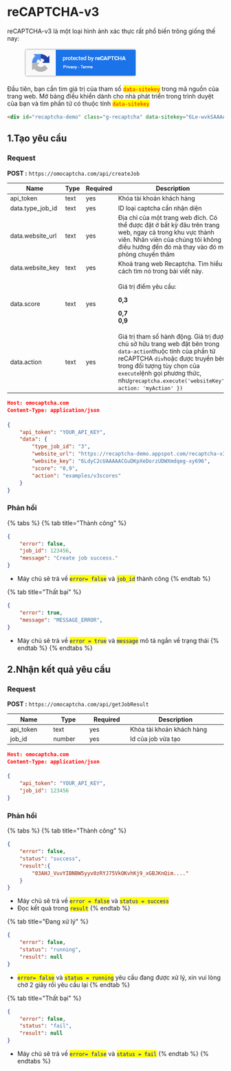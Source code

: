 # reCAPTCHA-v3

reCAPTCHA-v3 là một loại hình ảnh xác thực rất phổ biến trông giống thế nay:

<figure><img src="../.gitbook/assets/image (9) (1).png" alt=""><figcaption></figcaption></figure>

Đầu tiên, bạn cần tìm giá trị của tham số <mark style="color:red;">`data-sitekey`</mark> trong mã nguồn của trang web. Mở bảng điều khiển dành cho nhà phát triển trong trình duyệt của bạn và tìm phần tử có thuộc tính <mark style="color:red;">`data-sitekey`</mark>

```html
<div id="recaptcha-demo" class="g-recaptcha" data-sitekey="6Le-wvkSAAAAAPBMRTvw0Q4Muexq9bi0DJwx_mJ-" data-callback="onSuccess" data-action="action">
```

## 1.Tạo yêu cầu

### Request

**POST :** `https://omocaptcha.com/api/createJob`

<table><thead><tr><th width="184">Name</th><th width="76">Type</th><th width="104">Required</th><th>Description</th></tr></thead><tbody><tr><td>api_token</td><td>text</td><td>yes</td><td>Khóa tài khoản khách hàng</td></tr><tr><td>data.type_job_id</td><td>text</td><td>yes</td><td>ID loại captcha cần nhận diện</td></tr><tr><td>data.website_url</td><td>text</td><td>yes</td><td>Địa chỉ của một trang web đích. Có thể được đặt ở bất kỳ đâu trên trang web, ngay cả trong khu vực thành viên. Nhân viên của chúng tôi không điều hướng đến đó mà thay vào đó mô phỏng chuyến thăm</td></tr><tr><td>data.website_key</td><td>text</td><td>yes</td><td>Khoá trang web Recaptcha. Tìm hiểu cách tìm nó trong bài viết này.</td></tr><tr><td>data.score</td><td>text</td><td>yes</td><td><p>Giá trị điểm yêu cầu:</p><p><strong>0,3</strong> </p><p><strong>0,7</strong><br><strong>0,9</strong></p></td></tr><tr><td>data.action</td><td>text</td><td>yes</td><td>Giá trị tham số hành động. Giá trị được chủ sở hữu trang web đặt bên trong <code>data-action</code>thuộc tính của phần tử reCAPTCHA <code>div</code>hoặc được truyền bên trong đối tượng tùy chọn của <code>execute</code>lệnh gọi phương thức, như<code>grecaptcha.execute('websiteKey'{ action: 'myAction' })</code></td></tr></tbody></table>

```json
Host: omocaptcha.com
Content-Type: application/json

{
	"api_token": "YOUR_API_KEY",
	"data": {
		"type_job_id": "3",
		"website_url": "https://recaptcha-demo.appspot.com/recaptcha-v3-request-scores.php",
		"website_key": "6LdyC2cUAAAAACGuDKpXeDorzUDWXmdqeg-xy696",
		"score": "0,9",
		"action": "examples/v3scores"
	}
}
```

### Phản hồi

{% tabs %}
{% tab title="Thành công" %}
```json
{
	"error": false,
	"job_id": 123456,
	"message": "Create job success."
}
```

* Máy chủ sẽ trả về <mark style="color:blue;">`error= false`</mark> và <mark style="color:blue;">`job_id`</mark> thành công
{% endtab %}

{% tab title="Thất bại" %}
```json
{
	"error": true,
	"message": "MESSAGE_ERROR",
}
```

* Máy chủ sẽ trả về <mark style="color:blue;">`error = true`</mark> và <mark style="color:blue;">`message`</mark> mô tả ngắn về trạng thái
{% endtab %}
{% endtabs %}

## 2.Nhận kết quả yêu cầu

### Request

**POST :** `https://omocaptcha.com/api/getJobResult`

<table><thead><tr><th width="122">Name</th><th width="99">Type</th><th width="111"> Required</th><th width="412">Description</th></tr></thead><tbody><tr><td>api_token</td><td>text</td><td>yes</td><td>Khóa tài khoản khách hàng</td></tr><tr><td>job_id</td><td>number</td><td>yes</td><td>Id của job vừa tạo</td></tr></tbody></table>

```json
Host: omocaptcha.com
Content-Type: application/json

{
	"api_token": "YOUR_API_KEY",
	"job_id": 123456
}
```

### Phản hồi

{% tabs %}
{% tab title="Thành công" %}
```json
{
	"error": false,
	"status": "success",
	"result":{
		"03AHJ_VuvYIBNBW5yyv0zRYJ75VkOKvhKj9_xGBJKnQim...."
	}
}
```

* Máy chủ sẽ trả về <mark style="color:blue;">`error = false`</mark> và <mark style="color:blue;">`status = success`</mark>
* Đọc kết quả trong <mark style="color:blue;">`result`</mark>
{% endtab %}

{% tab title="Đang xử lý" %}
```json
{
	"error": false,
	"status": "running",
	"result": null
}
```

* <mark style="color:blue;">`error= false`</mark> và <mark style="color:blue;">`status = running`</mark> yêu cầu đang được xử lý, xin vui lòng chờ 2 giây rồi yêu cầu lại
{% endtab %}

{% tab title="Thất bại" %}
```json
{
	"error": false,
	"status": "fail",
	"result": null
}
```

* Máy chủ sẽ trả về <mark style="color:blue;">`error= false`</mark> và <mark style="color:blue;">`status = fail`</mark>
{% endtab %}
{% endtabs %}


